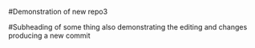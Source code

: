 #Demonstration of new repo3

#Subheading of some thing
also demonstrating the editing and changes producing a new commit 
